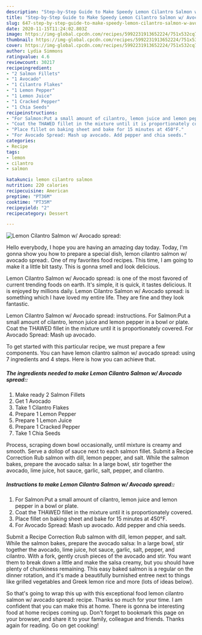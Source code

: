```yaml
---
description: "Step-by-Step Guide to Make Speedy Lemon Cilantro Salmon w/ Avocado spread:"
title: "Step-by-Step Guide to Make Speedy Lemon Cilantro Salmon w/ Avocado spread:"
slug: 647-step-by-step-guide-to-make-speedy-lemon-cilantro-salmon-w-avocado-spread
date: 2020-11-15T11:24:02.803Z
image: https://img-global.cpcdn.com/recipes/5992231913652224/751x532cq70/lemon-cilantro-salmon-w-avocado-spread-recipe-main-photo.jpg
thumbnail: https://img-global.cpcdn.com/recipes/5992231913652224/751x532cq70/lemon-cilantro-salmon-w-avocado-spread-recipe-main-photo.jpg
cover: https://img-global.cpcdn.com/recipes/5992231913652224/751x532cq70/lemon-cilantro-salmon-w-avocado-spread-recipe-main-photo.jpg
author: Lydia Simmons
ratingvalue: 4.6
reviewcount: 30217
recipeingredient:
- "2 Salmon Fillets"
- "1 Avocado"
- "1 Cilantro Flakes"
- "1 Lemon Pepper"
- "1 Lemon Juice"
- "1 Cracked Pepper"
- "1 Chia Seeds"
recipeinstructions:
- "For Salmon:Put a small amount of cilantro, lemon juice and lemon pepper in a bowl or plate."
- "Coat the THAWED fillet in the mixture until it is proportionately covered."
- "Place fillet on baking sheet and bake for 15 minutes at 450°F."
- "For Avocado Spread: Mash up avocado. Add pepper and chia seeds."
categories:
- Recipe
tags:
- lemon
- cilantro
- salmon

katakunci: lemon cilantro salmon 
nutrition: 220 calories
recipecuisine: American
preptime: "PT36M"
cooktime: "PT35M"
recipeyield: "2"
recipecategory: Dessert

---
```



![Lemon Cilantro Salmon w/ Avocado spread:](https://img-global.cpcdn.com/recipes/5992231913652224/751x532cq70/lemon-cilantro-salmon-w-avocado-spread-recipe-main-photo.jpg)

Hello everybody, I hope you are having an amazing day today. Today, I'm gonna show you how to prepare a special dish, lemon cilantro salmon w/ avocado spread:. One of my favorites food recipes. This time, I am going to make it a little bit tasty. This is gonna smell and look delicious.

Lemon Cilantro Salmon w/ Avocado spread: is one of the most favored of current trending foods on earth. It's simple, it is quick, it tastes delicious. It is enjoyed by millions daily. Lemon Cilantro Salmon w/ Avocado spread: is something which I have loved my entire life. They are fine and they look fantastic.

Lemon Cilantro Salmon w/ Avocado spread: instructions. For Salmon:Put a small amount of cilantro, lemon juice and lemon pepper in a bowl or plate. Coat the THAWED fillet in the mixture until it is proportionately covered. For Avocado Spread: Mash up avocado.


To get started with this particular recipe, we must prepare a few components. You can have lemon cilantro salmon w/ avocado spread: using 7 ingredients and 4 steps. Here is how you can achieve that.

<!--inarticleads1-->

##### The ingredients needed to make Lemon Cilantro Salmon w/ Avocado spread::

1. Make ready 2 Salmon Fillets
1. Get 1 Avocado
1. Take 1 Cilantro Flakes
1. Prepare 1 Lemon Pepper
1. Prepare 1 Lemon Juice
1. Prepare 1 Cracked Pepper
1. Take 1 Chia Seeds


Process, scraping down bowl occasionally, until mixture is creamy and smooth. Serve a dollop of sauce next to each salmon fillet. Submit a Recipe Correction Rub salmon with dill, lemon pepper, and salt. While the salmon bakes, prepare the avocado salsa: In a large bowl, stir together the avocado, lime juice, hot sauce, garlic, salt, pepper, and cilantro. 

<!--inarticleads2-->

##### Instructions to make Lemon Cilantro Salmon w/ Avocado spread::

1. For Salmon:Put a small amount of cilantro, lemon juice and lemon pepper in a bowl or plate.
1. Coat the THAWED fillet in the mixture until it is proportionately covered.
1. Place fillet on baking sheet and bake for 15 minutes at 450°F.
1. For Avocado Spread: Mash up avocado. Add pepper and chia seeds.


Submit a Recipe Correction Rub salmon with dill, lemon pepper, and salt. While the salmon bakes, prepare the avocado salsa: In a large bowl, stir together the avocado, lime juice, hot sauce, garlic, salt, pepper, and cilantro. With a fork, gently crush pieces of the avocado and stir. You want them to break down a little and make the salsa creamy, but you should have plenty of chunkiness remaining. This easy baked salmon is a regular on the dinner rotation, and it&#39;s made a beautifully burnished entree next to things like grilled vegetables and Greek lemon rice and more (lots of ideas below). 

So that's going to wrap this up with this exceptional food lemon cilantro salmon w/ avocado spread: recipe. Thanks so much for your time. I am confident that you can make this at home. There is gonna be interesting food at home recipes coming up. Don't forget to bookmark this page on your browser, and share it to your family, colleague and friends. Thanks again for reading. Go on get cooking!

